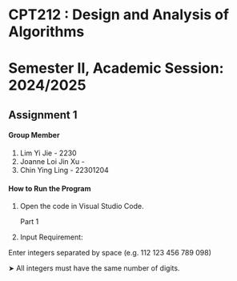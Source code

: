 # CPT212 : Design and Analysis of Algorithms 
# Semester II, Academic Session: 2024/2025
## Assignment 1

#### Group Member
1. Lim Yi Jie - 2230
2. Joanne Loi Jin Xu -
3. Chin Ying Ling - 22301204

#### How to Run the Program
1. Open the code in Visual Studio Code.

   Part 1
1. Input Requirement:
   
Enter integers separated by space (e.g. 112 123 456 789 098)

➤ All integers must have the same number of digits.
